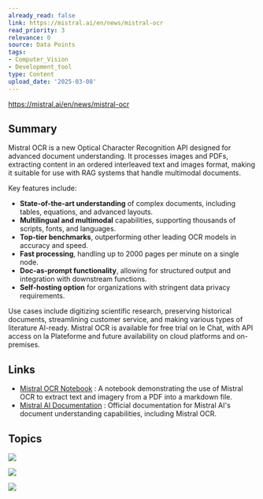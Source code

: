 ```yaml
---
already_read: false
link: https://mistral.ai/en/news/mistral-ocr
read_priority: 3
relevance: 0
source: Data Points
tags:
- Computer_Vision
- Development_tool
type: Content
upload_date: '2025-03-08'
---
```


https://mistral.ai/en/news/mistral-ocr
## Summary

Mistral OCR is a new Optical Character Recognition API designed for advanced document understanding. It processes images and PDFs, extracting content in an ordered interleaved text and images format, making it suitable for use with RAG systems that handle multimodal documents.

Key features include:
- **State-of-the-art understanding** of complex documents, including tables, equations, and advanced layouts.
- **Multilingual and multimodal** capabilities, supporting thousands of scripts, fonts, and languages.
- **Top-tier benchmarks**, outperforming other leading OCR models in accuracy and speed.
- **Fast processing**, handling up to 2000 pages per minute on a single node.
- **Doc-as-prompt functionality**, allowing for structured output and integration with downstream functions.
- **Self-hosting option** for organizations with stringent data privacy requirements.

Use cases include digitizing scientific research, preserving historical documents, streamlining customer service, and making various types of literature AI-ready. Mistral OCR is available for free trial on le Chat, with API access on la Plateforme and future availability on cloud platforms and on-premises.
## Links

- [Mistral OCR Notebook](https://colab.research.google.com/github/mistralai/cookbook/blob/main/mistral/ocr/structured_ocr.ipynb) : A notebook demonstrating the use of Mistral OCR to extract text and imagery from a PDF into a markdown file.
- [Mistral AI Documentation](https://docs.mistral.ai/capabilities/document/) : Official documentation for Mistral AI's document understanding capabilities, including Mistral OCR.

## Topics

![](topics/Model/Mistral%20OCR)

![](topics/Concept/Retrieval%20Augmented%20Generation%20RAG)

![](topics/Platform/la%20Plateforme)